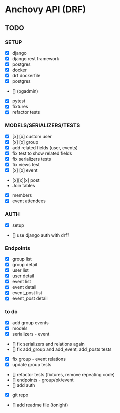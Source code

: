 # Anchovy API (DRF)

## TODO

### SETUP

- [x] django
- [x] django rest framework
- [x] postgres
- [x] docker
- [x] drf dockerfile
- [x] postgres
- [] (pgadmin)
- [x] pytest
- [x] fixtures
- [x] refactor tests

### MODELS/SERIALIZERS/TESTS

- [x] [x] [x] custom user
- [x] [x] [x] group
- [x] add related fields (user, events)
- [x] fix test to show related fields
- [x] fix serializers tests
- [x] fix views test
- [x] [x] [x] event
- [x][x][x] post
- Join tables
- [x] members
- [x] event attendees

### AUTH

- [x] setup
- [] use django auth with drf?

### Endpoints

- [x] group list
- [x] group detail
- [x] user list
- [x] user detail
- [x] event list 
- [x] event detail
- [X] event_post list
- [X] event_post detail

### to do

- [x] add group events
- [x] models
- [x] serializers - event
- [] fix serializers and relations again
- [] fix add_group and add_event, add_posts tests
- [x] fix group - event relations
- [x] update group tests
- [] refactor tests (fixtures, remove repeating code)
- [] endpoints - group/pk/event
- [] add auth
- [x] git repo
- [] add readme file (tonight)
